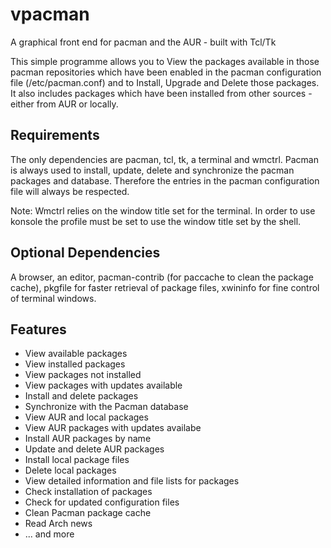 # vpacman
A graphical front end for pacman and the AUR - built with Tcl/Tk

This simple programme allows you to View the packages available in those pacman repositories which have been enabled in the pacman configuration file (/etc/pacman.conf) and to Install, Upgrade and Delete those packages. It also includes packages which have been installed from other sources - either from AUR or locally.

## Requirements
The only dependencies are pacman, tcl, tk, a terminal and wmctrl. Pacman is always used to install, update, delete and synchronize the pacman packages and database. Therefore the entries in the pacman configuration file will always be respected.

Note: Wmctrl relies on the window title set for the terminal. In order to use konsole the profile must be set to use the window title set by the shell.

## Optional Dependencies
A browser, an editor, pacman-contrib (for paccache to clean the package cache), pkgfile for faster retrieval of package files, xwininfo for fine control of terminal windows.

## Features

- View available packages
- View installed packages
- View packages not installed
- View packages with updates available
- Install and delete packages
- Synchronize with the Pacman database
- View AUR and local packages
- View AUR packages with updates availabe
- Install AUR packages by name
- Update and delete AUR packages
- Install local package files
- Delete local packages
- View detailed information and file lists for packages
- Check installation of packages
- Check for updated configuration files
- Clean Pacman package cache
- Read Arch news
- ... and more
